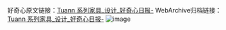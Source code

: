 好奇心原文链接：[Tuann 系列家具_设计_好奇心日报-](https://www.qdaily.com/articles/6094.html)
WebArchive归档链接：[Tuann 系列家具_设计_好奇心日报-](http://web.archive.org/web/20190623165913/https://www.qdaily.com/articles/6094.html)
![image](http://ww3.sinaimg.cn/large/007d5XDply1g3w9kt32y5j30u02yntm8)